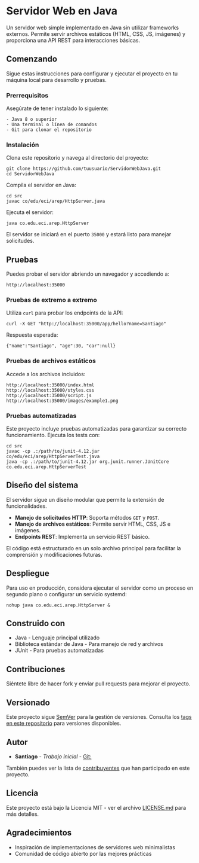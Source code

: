 # Servidor Web en Java

Un servidor web simple implementado en Java sin utilizar frameworks externos. Permite servir archivos estáticos (HTML, CSS, JS, imágenes) y proporciona una API REST para interacciones básicas.

## Comenzando

Sigue estas instrucciones para configurar y ejecutar el proyecto en tu máquina local para desarrollo y pruebas.

### Prerrequisitos

Asegúrate de tener instalado lo siguiente:

```
- Java 8 o superior
- Una terminal o línea de comandos
- Git para clonar el repositorio
```

### Instalación

Clona este repositorio y navega al directorio del proyecto:

```
git clone https://github.com/tuusuario/ServidorWebJava.git
cd ServidorWebJava
```

Compila el servidor en Java:

```
cd src
javac co/edu/eci/arep/HttpServer.java
```

Ejecuta el servidor:

```
java co.edu.eci.arep.HttpServer
```

El servidor se iniciará en el puerto `35000` y estará listo para manejar solicitudes.

## Pruebas

Puedes probar el servidor abriendo un navegador y accediendo a:

```
http://localhost:35000
```

### Pruebas de extremo a extremo

Utiliza `curl` para probar los endpoints de la API:

```
curl -X GET "http://localhost:35000/app/hello?name=Santiago"
```

Respuesta esperada:

```
{"name":"Santiago", "age":30, "car":null}
```

### Pruebas de archivos estáticos

Accede a los archivos incluidos:

```
http://localhost:35000/index.html
http://localhost:35000/styles.css
http://localhost:35000/script.js
http://localhost:35000/images/example1.png
```

### Pruebas automatizadas

Este proyecto incluye pruebas automatizadas para garantizar su correcto funcionamiento. Ejecuta los tests con:

```
cd src
javac -cp .:/path/to/junit-4.12.jar co/edu/eci/arep/HttpServerTest.java
java -cp .:/path/to/junit-4.12.jar org.junit.runner.JUnitCore co.edu.eci.arep.HttpServerTest
```

## Diseño del sistema

El servidor sigue un diseño modular que permite la extensión de funcionalidades. 

- **Manejo de solicitudes HTTP**: Soporta métodos `GET` y `POST`.
- **Manejo de archivos estáticos**: Permite servir HTML, CSS, JS e imágenes.
- **Endpoints REST**: Implementa un servicio REST básico.

El código está estructurado en un solo archivo principal para facilitar la comprensión y modificaciones futuras.

## Despliegue

Para uso en producción, considera ejecutar el servidor como un proceso en segundo plano o configurar un servicio systemd:

```
nohup java co.edu.eci.arep.HttpServer &
```

## Construido con

* Java - Lenguaje principal utilizado
* Biblioteca estándar de Java - Para manejo de red y archivos
* JUnit - Para pruebas automatizadas

## Contribuciones

Siéntete libre de hacer fork y enviar pull requests para mejorar el proyecto.

## Versionado

Este proyecto sigue [SemVer](http://semver.org/) para la gestión de versiones. Consulta los [tags en este repositorio](https://github.com/tuusuario/ServidorWebJava/tags) para versiones disponibles.

## Autor

* **Santiago** - *Trabajo inicial* - [Git:](https://github.com/koket987)

También puedes ver la lista de [contribuyentes](https://github.com/tuusuario/ServidorWebJava/contributors) que han participado en este proyecto.

## Licencia

Este proyecto está bajo la Licencia MIT - ver el archivo [LICENSE.md](LICENSE.md) para más detalles.

## Agradecimientos

* Inspiración de implementaciones de servidores web minimalistas
* Comunidad de código abierto por las mejores prácticas

